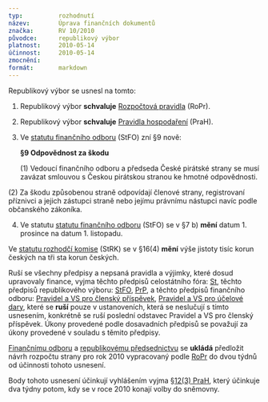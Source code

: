 ```yaml
---
typ:          rozhodnutí
název:        Úprava finančních dokumentů
značka:       RV 10/2010
původce:      republikový výbor
platnost:     2010-05-14
účinnost:     2010-05-14
zmocnění:     
formát:       markdown
---
```


Republikový výbor se usnesl na tomto:

1. Republikový výbor **schvaluje** [Rozpočtová pravidla](http://www.pirati.cz/rules/ropr) (RoPr).

1. Republikový výbor **schvaluje** [Pravidla hospodaření](http://www.pirati.cz/rules/prah) (PraH).

1. Ve [statutu finančního odboru](http://www.pirati.cz/rules/stfo) (StFO) zní §9 nově:

   **§9 Odpovědnost za škodu**

   (1) Vedoucí finančního odboru a předseda České pirátské strany se musí zavázat smlouvou s Českou pirátskou stranou ke hmotné odpovědnosti.

 (2) Za škodu způsobenou straně odpovídají členové strany, registrovaní příznivci a jejich zástupci straně nebo jejímu právnímu nástupci navíc podle občanského zákoníka.

4. Ve statutu [statutu finančního odboru](http://www.pirati.cz/rules/stfo) (StFO) se v §7 b) **mění** datum 1. prosince na datum 1. listopadu.

Ve [statutu rozhodčí komise](http://www.pirati.cz/rules/strk) (StRK) se v §16(4) **mění** výše jistoty tisíc korun českých na tři sta korun českých.

Ruší se všechny předpisy a nepsaná pravidla a výjimky, které dosud upravovaly finance, vyjma těchto předpisů celostátního fóra: [St](http://www.pirati.cz/rules/st), těchto předpisů republikového výboru: [StFO](http://www.pirati.cz/rules/stfo), [PrP](http://www.pirati.cz/rules/prispevek), a těchto předpisů finančního odboru: [Pravidel a VS pro členský příspěvek](http://www.pirati.cz/fo/prispevek), [Pravidel a VS pro účelové dary](http://www.pirati.cz/fo/varsym_pro_dary), které se **ruší** pouze v ustanoveních, která se neslučují s tímto usnesením, konkrétně se ruší poslední odstavec Pravidel a VS pro členský příspěvek. Úkony provedené podle dosavadních předpisů se považují za úkony provedené v souladu s těmito předpisy.

[Finančnímu odboru](http://www.pirati.cz/fo/start) a [republikovému předsednictvu](http://www.pirati.cz/rp/start) se **ukládá** předložit návrh rozpočtu strany pro rok 2010 vypracovaný podle [RoPr](http://www.pirati.cz/rules/ropr) do dvou týdnů od účinnosti tohoto usnesení.

Body tohoto usnesení účinkují vyhlášením vyjma [§12(3) PraH](http://www.pirati.cz/rules/prah#krajske_ucty), který účinkuje dva týdny potom, kdy se v roce 2010 konají volby do sněmovny.
